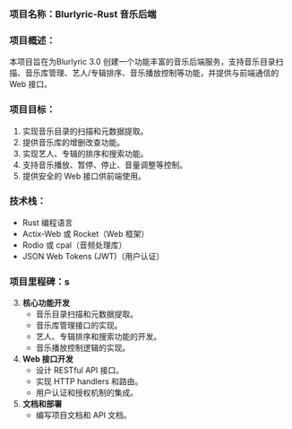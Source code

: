 ### 项目名称：Blurlyric-Rust 音乐后端
### 项目概述：
本项目旨在为Blurlyric 3.0 创建一个功能丰富的音乐后端服务，支持音乐目录扫描、音乐库管理、艺人/专辑排序、音乐播放控制等功能，并提供与前端通信的 Web 接口。
### 项目目标：
1. 实现音乐目录的扫描和元数据提取。
2. 提供音乐库的增删改查功能。
3. 实现艺人、专辑的排序和搜索功能。
4. 支持音乐播放、暂停、停止、音量调整等控制。
5. 提供安全的 Web 接口供前端使用。
### 技术栈：
- Rust 编程语言
- Actix-Web 或 Rocket（Web 框架）
- Rodio 或 cpal（音频处理库）
- JSON Web Tokens (JWT)（用户认证）
### 项目里程碑：s
3. **核心功能开发**
   - 音乐目录扫描和元数据提取。
   - 音乐库管理接口的实现。
   - 艺人、专辑排序和搜索功能的开发。
   - 音乐播放控制逻辑的实现。
4. **Web 接口开发**
   - 设计 RESTful API 接口。
   - 实现 HTTP handlers 和路由。
   - 用户认证和授权机制的集成。
7. **文档和部署**
   - 编写项目文档和 API 文档。
